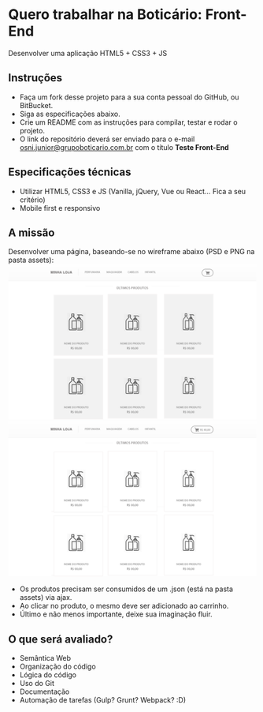 # Quero trabalhar na Boticário: Front-End
Desenvolver uma aplicação HTML5 + CSS3 + JS

## Instruções
- Faça um fork desse projeto para a sua conta pessoal do GitHub, ou BitBucket.
- Siga as especificações abaixo.
- Crie um README com as instruções para compilar, testar e rodar o projeto.
- O link do repositório deverá ser enviado para o e-mail osni.junior@grupoboticario.com.br com o título **Teste Front-End**

## Especificações técnicas
- Utilizar HTML5, CSS3 e JS (Vanilla, jQuery, Vue ou React... Fica a seu critério)
- Mobile first e responsivo

## A missão
Desenvolver uma página, baseando-se no wireframe abaixo (PSD e PNG na pasta assets):
![boticario](assets/eCommerce-Template.png)
![boticario](assets/hover-eCommerce-PSD-Template.png)

- Os produtos precisam ser consumidos de um .json (está na pasta assets) via ajax.
- Ao clicar no produto, o mesmo deve ser adicionado ao carrinho.
- Último e não menos importante, deixe sua imaginação fluir.

## O que será avaliado?
- Semântica Web
- Organização do código
- Lógica do código
- Uso do Git
- Documentação
- Automação de tarefas (Gulp? Grunt? Webpack? :D)
